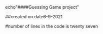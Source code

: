 echo"####Guessing Game project"

##created on date6-9-2021

#number of lines in the code is twenty seven
